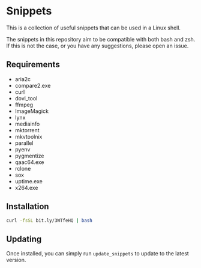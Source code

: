 # Snippets

This is a collection of useful snippets that can be used in a Linux shell.

The snippets in this repository aim to be compatible with both bash and zsh.
If this is not the case, or you have any suggestions, please open an issue.

## Requirements
- aria2c
- compare2.exe
- curl
- dovi_tool
- ffmpeg
- ImageMagick
- lynx
- mediainfo
- mktorrent
- mkvtoolnix
- parallel
- pyenv
- pygmentize
- qaac64.exe
- rclone
- sox
- uptime.exe
- x264.exe

## Installation
```sh
curl -fsSL bit.ly/3WTfeHQ | bash
```

## Updating
Once installed, you can simply run `update_snippets` to update to the latest version.
